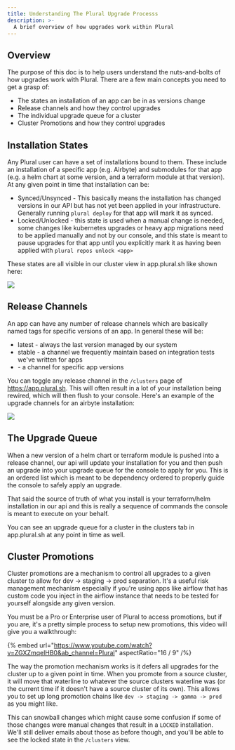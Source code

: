 ```yaml
---
title: Understanding The Plural Upgrade Processs
description: >-
  A brief overview of how upgrades work within Plural
---
```


## Overview

The purpose of this doc is to help users understand the nuts-and-bolts of how upgrades work with Plural. There are a few main concepts you need to get a grasp of:

- The states an installation of an app can be in as versions change
- Release channels and how they control upgrades
- The individual upgrade queue for a cluster
- Cluster Promotions and how they control upgrades

## Installation States

Any Plural user can have a set of installations bound to them. These include an installation of a specific app (e.g. Airbyte) and submodules for that app (e.g. a helm chart at some version, and a terraform module at that version). At any given point in time that installation can be:

- Synced/Unsynced - This basically means the installation has changed versions in our API but has not yet been applied in your infrastructure. Generally running `plural deploy` for that app will mark it as synced.
- Locked/Unlocked - this state is used when a manual change is needed, some changes like kubernetes upgrades or heavy app migrations need to be applied manually and not by our console, and this state is meant to pause upgrades for that app until you explicitly mark it as having been applied with `plural repos unlock <app>`

These states are all visible in our cluster view in app.plural.sh like shown here:

![](/assets/inst-locked-unlocked.png)

## Release Channels

An app can have any number of release channels which are basically named tags for specific versions of an app. In general these will be:

- latest - always the last version managed by our system
- stable - a channel we frequently maintain based on integration tests we've written for apps
- <vsn> - a channel for specific app versions

You can toggle any release channel in the `/clusters` page of https://app.plural.sh. This will often result in a lot of your installation being rewired, which will then flush to your console. Here's an example of the upgrade channels for an airbyte installation:

![](/assets/upgrade-channel.png)

## The Upgrade Queue

When a new version of a helm chart or terraform module is pushed into a release channel, our api will update your installation for you and then push an upgrade into your upgrade queue for the console to apply for you. This is an ordered list which is meant to be dependency ordered to properly guide the console to safely apply an upgrade.

That said the source of truth of what you install is your terraform/helm installation in our api and this is really a sequence of commands the console is meant to execute on your behalf.

You can see an upgrade queue for a cluster in the clusters tab in app.plural.sh at any point in time as well.

## Cluster Promotions

Cluster promotions are a mechanism to control all upgrades to a given cluster to allow for dev -> staging -> prod separation. It's a useful risk management mechanism especially if you're using apps like airflow that has custom code you inject in the airflow instance that needs to be tested for yourself alongside any given version.

You must be a Pro or Enterprise user of Plural to access promotions, but if you are, it's a pretty simple process to setup new promotions, this video will give you a walkthrough:

{% embed url="https://www.youtube.com/watch?v=ZGXZmqelHB0&ab_channel=Plural" aspectRatio="16 / 9" /%}

The way the promotion mechanism works is it defers all upgrades for the cluster up to a given point in time. When you promote from a source cluster, it will move that waterline to whatever the source clusters waterline was (or the current time if it doesn't have a source cluster of its own). This allows you to set up long promotion chains like `dev -> staging -> gamma -> prod` as you might like.

This can snowball changes which might cause some confusion if some of those changes were manual changes that result in a `LOCKED` installation. We'll still deliver emails about those as before though, and you'll be able to see the locked state in the `/clusters` view.

